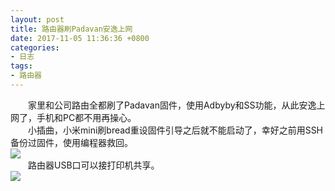 ```yaml
---
layout: post
title: 路由器刷Padavan安逸上网
date: 2017-11-05 11:36:36 +0800
categories:
- 日志
tags:
- 路由器
---
```


　　家里和公司路由全都刷了Padavan固件，使用Adbyby和SS功能，从此安逸上网了，手机和PC都不用再操心。    
　　小插曲，小米mini刷bread重设固件引导之后就不能启动了，幸好之前用SSH备份过固件，使用编程器救回。    
![](https://github.com/bh3nvn/bh3nvn.github.io/raw/master/image/2017/2017-11-05-01.jpg)    
　　路由器USB口可以接打印机共享。        
![](https://github.com/bh3nvn/bh3nvn.github.io/raw/master/image/2017/2017-11-05-02.png)    
　　
